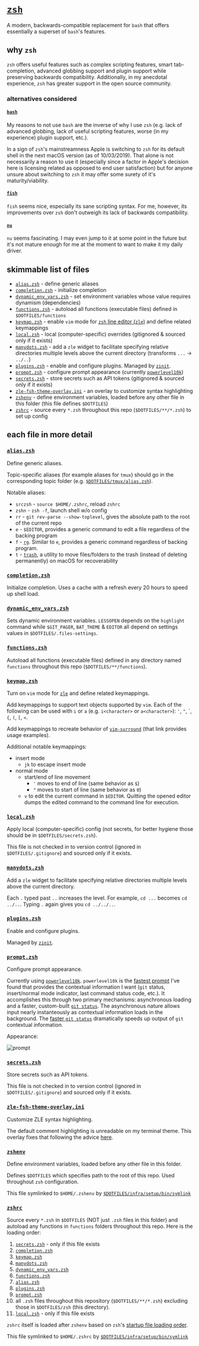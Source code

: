 # [`zsh`](https://www.zsh.org)

A modern, backwards-compatible replacement for `bash` that offers essentially a superset of `bash`'s features.

## why `zsh`

`zsh` offers useful features such as complex scripting features, smart tab-completion, advanced globbing support and plugin support while preserving backwards compatibility. Additionally, in my anecdotal experience, `zsh` has greater support in the open source community.

### alternatives considered

#### [`bash`](https://linux.die.net/man/1/bash)

My reasons to not use `bash` are the inverse of why I use `zsh` (e.g. lack of advanced globbing, lack of useful scripting features, worse (in my experience) plugin support, etc.).

In a sign of `zsh`'s mainstreamness Apple is switching to `zsh` for its default shell in the next macOS version (as of 10/03/2019). That alone is not necessarily a reason to use it (especially since a factor in Apple's decision here is licensing related as opposed to end user satisfaction) but for anyone unsure about switching to `zsh` it may offer some surety of it's maturity/viability.

#### [`fish`](https://fishshell.com)

`fish` seems nice, especially its sane scripting syntax. For me, however, its improvements over `zsh` don't outweigh its lack of backwards compatibility.

#### [`nu`](https://github.com/nushell/nushell)

`nu` seems fascinating. I may even jump to it at some point in the future but it's not mature enough for me at the moment to want to make it my daily driver.

## skimmable list of files

- [`alias.zsh`](#aliaszsh) - define generic aliases
- [`completion.zsh`](#completionzsh) - initialize completion
- [`dynamic_env_vars.zsh`](./dynamic_env_vars.zsh) - set environment variables whose value requires dynamism (dependencies)
- [`functions.zsh`](#functionszsh) - autoload all functions (executable files) defined in `$DOTFILES/functions`
- [`keymap.zsh`](#keymapzsh) - enable `vim` mode for [`zsh` line editor (`zle`)](http://zsh.sourceforge.net/Doc/Release/Zsh-Line-Editor.html) and define related keymappings
- [`local.zsh`](#localzsh) - local (computer-specific) overrides (gitignored & sourced only if it exists)
- [`manydots.zsh`](#manydotszsh) - add a `zle` widget to facilitate specifying relative directories multiple levels above the current directory (transforms `...` -> `../..`)
- [`plugins.zsh`](#pluginszsh) - enable and configure plugins. Managed by [`zinit`](https://github.com/zdharma/zinit).
- [`prompt.zsh`](#promptzsh) - configure prompt appearance (currently [`powerlevel10k`](https://github.com/romkatv/powerlevel10k))
- [`secrets.zsh`](#secretszsh) - store secrets such as API tokens (gitignored & sourced only if it exists)
- [`zle-fsh-theme-overlay.ini`](#zle-fsh-theme-overlayini) - an overlay to customize syntax highlighting
- [`zshenv`](#zshenv) - define environment variables, loaded before any other file in this folder (this file defines `$DOTFILES`)
- [`zshrc`](#zshrc) - source every `*.zsh` throughout this repo (`$DOTFILES/**/*.zsh`) to set up config

## each file in more detail

### [`alias.zsh`](./alias.zsh)

Define generic aliases.

Topic-specific aliases (for example aliases for `tmux`) should go in the corresponding topic folder (e.g. [`$DOTFILES/tmux/alias.zsh`](../tmux/alias.zsh)).

Notable aliases:

- `srczsh` - `source $HOME/.zshrc`, reload `zshrc`
- `zshn` - `zsh -f`, launch shell w/o config
- `rr` - `git rev-parse --show-toplevel`, gives the absolute path to the root of the current repo
- `e` - `$EDITOR`, provides a generic command to edit a file regardless of the backing program
- `f` - [`rg`](https://github.com/BurntSushi/ripgrep). Similar to `e`, provides a generic command regardless of backing program.
- `t` - [`trash`](https://github.com/sindresorhus/trash), a utility to move files/folders to the trash (instead of deleting permanently) on macOS for recoverability

### [`completion.zsh`](./completion.zsh)

Initialize completion. Uses a cache with a refresh every 20 hours to speed up shell load.

### [`dynamic_env_vars.zsh`](./dynamic_env_vars.zsh)

Sets dynamic environment variables. `LESSOPEN` depends on the `highlight` command while `$GIT_PAGER`, `BAT_THEME` & `EDITOR` all depend on settings values in `$DOTFILES/.files-settings`.

### [`functions.zsh`](./functions.zsh)

Autoload all functions (executable files) defined in any directory named `functions` throughout this repo (`$DOTFILES/**/functions`).

### [`keymap.zsh`](./keymap.zsh)

Turn on `vim` mode for [`zle`](http://zsh.sourceforge.net/Doc/Release/Zsh-Line-Editor.html) and define related keymappings.

Add keymappings to support text objects supported by `vim`. Each of the following can be used with `i` or `a` (e.g. `i<character>` or `a<character>`): `'`, `"`, \`, `{`, `(`, `[`, `<`.

Add keymappings to recreate behavior of [`vim-surround`](https://github.com/tpope/vim-surround) (that link provides usage examples).

Additional notable keymappings:

- insert mode
  - `jk` to escape insert mode
- normal mode
  - start/end of line movement
    - `'` moves to end of line (same behavior as `$`)
    - `"` moves to start of line (same behavior as `0`)
  - `v` to edit the current command in `$EDITOR`. Quitting the opened editor dumps the edited command to the command line for execution.

### [`local.zsh`](./local.zsh)

Apply local (computer-specific) config (not secrets, for better hygiene those should be in `$DOTFILES/secrets.zsh`).

This file is not checked in to version control (ignored in `$DOTFILES/.gitignore`) and sourced only if it exists.

### [`manydots.zsh`](./manydots.zsh)

Add a `zle` widget to facilitate specifying relative directories multiple levels above the current directory.

Each `.` typed past `..` increases the level. For example, `cd ...` becomes `cd ../..`. Typing `.` again gives you `cd ../../..`.

### [`plugins.zsh`](./plugins.zsh)

Enable and configure plugins.

Managed by [`zinit`](https://github.com/zdharma/zinit).

### [`prompt.zsh`](./prompt.zsh)

Configure prompt appearance.

Currently using [`powerlevel10k`](https://github.com/romkatv/powerlevel10k). `powerlevel10k` is the [fastest prompt](https://github.com/romkatv/powerlevel10k#is-it-really-fast) I've found that provides the contextual information I want (`git` status, insert/normal mode indicator, last command status code, etc.). It accomplishes this through two primary mechanisms: asynchronous loading and a faster, custom-built [`git status`](https://github.com/romkatv/gitstatus). The asynchronous nature allows input nearly instanteously as contextual information loads in the background. The [faster `git status`](https://github.com/romkatv/gitstatus#why-fast) dramatically speeds up output of `git` contextual information.

Appearance:

![prompt](https://user-images.githubusercontent.com/9750687/74062058-49ce2e00-49a2-11ea-96a7-808db84e7844.png "prompt")

### [`secrets.zsh`](./secrets.zsh)

Store secrets such as API tokens.

This file is not checked in to version control (ignored in `$DOTFILES/.gitignore`) and sourced only if it exists.

### [`zle-fsh-theme-overlay.ini`](./zle-fsh-theme-overlay.ini)

Customize ZLE syntax highlighting.

The default comment highlighting is unreadable on my terminal theme. This overlay fixes that following the advice [here](https://github.com/zdharma/fast-syntax-highlighting/issues/138#issuecomment-502383578).

### [`zshenv`](./zshenv)

Define environment variables, loaded before any other file in this folder.

Defines `$DOTFILES` which specifies path to the root of this repo. Used throughout `zsh` configuration.

This file symlinked to `$HOME/.zshenv` by [`$DOTFILES/infra/setup/bin/symlink`](../infra/setup/bin/symlink)

### [`zshrc`](./zshrc)

Source every `*.zsh` in `$DOTFILES` (NOT just `.zsh` files in this folder) and autoload any functions in `functions` folders throughout this repo. Here is the loading order:

1. [`secrets.zsh`](./secrets.zsh) - only if this file exists
1. [`completion.zsh`](./completion.zsh)
1. [`keymap.zsh`](./keymap.zsh)
1. [`manydots.zsh`](./manydots.zsh)
1. [`dynamic_env_vars.zsh`](./dynamic_env_vars.zsh)
1. [`functions.zsh`](./functions.zsh)
1. [`alias.zsh`](./alias.zsh)
1. [`plugins.zsh`](./plugins.zsh)
1. [`prompt.zsh`](./prompt.zsh)
1. all `.zsh` files throughout this repository (`$DOTFILES/**/*.zsh`) excluding those in `$DOTFILES/zsh` (this directory).
1. [`local.zsh`](./local.zsh) - only if this file exists

`zshrc` itself is loaded after `zshenv` based on `zsh`'s [startup file loading order](http://zsh.sourceforge.net/Intro/intro_3.html).

This file symlinked to `$HOME/.zshrc` by [`$DOTFILES/infra/setup/bin/symlink`](../infra/setup/bin/symlink)
